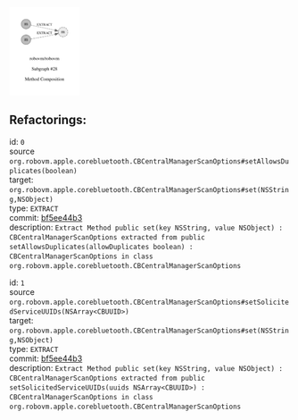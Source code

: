 <img src=subgraph_atomic_28.svg width=25%>

## Refactorings:

id: `0`\
source `org.robovm.apple.corebluetooth.CBCentralManagerScanOptions#setAllowsDuplicates(boolean)`\
target: `org.robovm.apple.corebluetooth.CBCentralManagerScanOptions#set(NSString,NSObject)`\
type: `EXTRACT`\
commit: [bf5ee44b3](https://github.com/robovm/robovm/commit/bf5ee44b3b576e01ab09cae9f50300417b01dc07)\
description: `Extract Method public set(key NSString, value NSObject) : CBCentralManagerScanOptions extracted from public setAllowsDuplicates(allowDuplicates boolean) : CBCentralManagerScanOptions in class org.robovm.apple.corebluetooth.CBCentralManagerScanOptions`

id: `1`\
source `org.robovm.apple.corebluetooth.CBCentralManagerScanOptions#setSolicitedServiceUUIDs(NSArray<CBUUID>)`\
target: `org.robovm.apple.corebluetooth.CBCentralManagerScanOptions#set(NSString,NSObject)`\
type: `EXTRACT`\
commit: [bf5ee44b3](https://github.com/robovm/robovm/commit/bf5ee44b3b576e01ab09cae9f50300417b01dc07)\
description: `Extract Method public set(key NSString, value NSObject) : CBCentralManagerScanOptions extracted from public setSolicitedServiceUUIDs(uuids NSArray<CBUUID>) : CBCentralManagerScanOptions in class org.robovm.apple.corebluetooth.CBCentralManagerScanOptions`

